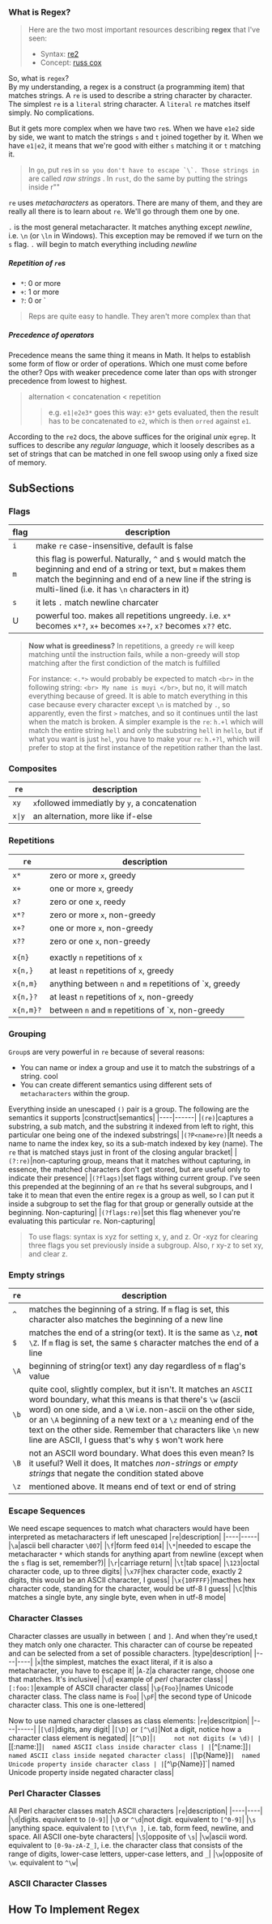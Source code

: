 ### What is Regex?

[comment]: <> (Todo: Look for two complex examples of regex in use and tear them apart)
> Here are the two most important resources describing **regex** that I've seen:  
> - Syntax: [re2](https://github.com/google/re2/wiki/Syntax)
> - Concept: [russ cox](https://swtch.com/~rsc/regexp/regexp1.html)

So, what is `regex`?  
By my understanding, a regex is a construct (a programming item) that matches strings. A `re` is used to describe a string character by character.
The simplest `re` is a `literal` string character. A `literal` `re` matches  itself simply. No complications.  

But it gets more complex when we have two `re`s. When we have `e1e2` side by side, we want to match the strings `s` and `t` joined together by it.
When we have `e1|e2`, it means that we're good with either `s` matching it or `t` matching it.  

> In `go`, put `re`s in `` so you don't have to escape `\`. Those strings in `` are called _raw strings_ . In `rust`, do the same by putting the strings inside r""

`re` uses _metacharacters_ as operators. There are many of them, and they are really all there is to learn about `re`. We'll go through them one by one.

`.` is the most general metacharacter. It matches anything except *newline*, i.e. `\n` (or `\ln` in Windows). This exception may be removed if we turn
 on the `s` flag. `.` will begin to match everything including *newline*
 
 
##### Repetition of `re`s
- `*`: 0 or more
- `+`: 1 or more
- `?`: 0 or `
> Reps are quite easy to handle. They aren't more complex than that

##### Precedence of operators
Precedence means the same thing it means in Math. It helps to establish some form of flow or order of operations. Which one must come before  
the other? Ops with weaker precedence come later than ops with stronger precedence from lowest to highest.
 > alternation < concatenation < repetition 
 >    > e.g. `e1|e2e3*` goes this way: `e3*` gets evaluated, then the result has to be concatenated to `e2`, which is then `orred` against `e1`.

According to the `re2` docs, the above suffices for the original *unix* `egrep`. It suffices to describe any *regular language*, which it loosely describes as a
set of strings that can be matched in one fell swoop using only a fixed size of memory.

## SubSections

### Flags
|flag |description|
|-----|------------|
|`i`|make `re` case-insensitive, default is false|
|`m`|this flag is powerful. Naturally, `^` and `$` would match the beginning and end of a string or text, but `m` makes them match the beginning and end of a new line if the string is multi-lined (i.e. it has `\n` characters in it)|
|`s`| it lets `.` match newline charcater|
|U|powerful too. makes all repetitions ungreedy. i.e. `x*` becomes `x*?`, `x+` becomes `x+?`, `x?` becomes `x??` etc.|

> **Now what is greediness?** In repetitions, a greedy `re` will keep matching until the instruction fails, while a non-greedy will stop matching after the first condiction of the match is fulfilled
>
> For instance: `<.*>` would probably be expected to match `<br>` in the following string: `<br> My name is muyi </br>`, but no, it will match everything because of greed.
> It is able to match everything in this case because every character except `\n` is matched by `.`, so apparently, even the first `>` matches, and so it continues until the last when the match is broken.
> A simpler example is the `re`: `h.+l` which will match the entire string `hell` and only the substring `hell` in `hello`, but if what you want is just
> `hel`, you have to make your `re`: `h.+?l`, which will prefer to stop at the first instance of the repetition rather than the last.


### Composites
|`re`|description|
|---|------|
|`xy`|`x`followed immediatly by  `y`, a concatenation|
|`x\|y`|an alternation, more like if-else|

### Repetitions
|`re`|description|
|------|------|
|`x*`|zero or more `x`, greedy|
|`x+`|one or more `x`, greedy|
|`x?`|zero or one `x`, reedy|
|`x*?`|zero or more `x`, non-greedy|
|`x+?`|one or more `x`, non-greedy|
|`x??`|zero or one `x`, non-greedy|
|||
|`x{n}`|exactly `n` repetitions of `x`|
|`x{n,}`|at least `n` repetitions of `x`, greedy|
|`x{n,m}`|anything between `n` and `m` repetitions of `x, greedy |
|`x{n,}?`|at least `n` repetitions of `x`, non-greedy|
|`x{n,m}?`|between `n` and `m` repetitions of `x, non-greedy|


### Grouping
`Group`s are very powerful in `re` because of several reasons:
- You can name or index a group and use it to match the substrings of a string. cool
- You can create different semantics using different sets of `metacharacters` within the group.

Everything inside an unescaped `()` pair is a group. The following are the semantics it supports
|construct|semantics|
|----|------|
|`(re)`|captures a substring, a sub match, and the substring it indexed from left to right, this particular one being one of the indexed substrings|
|`(?P<name>re)`|It needs a name to name the index key, so its a sub-match indexed by key (name). The `re` that is matched stays just in front of the closing angular bracket|
|`(?:re)`|non-capturing group, means that it  matches without capturing, in essence, the matched characters don't get stored, but are useful only to indicate their presence|
|`(?flags)`|set flags withing current group. I've seen this prepended at the beginning of an `re` that hs several subgroups, and I take it to mean that even the entire regex is a group as well, so I can put it inside a subgroup to set the flag for that group or generally outside at the beginning. Non-capturing|
|`(?flags:re)`|set this flag whenever you're evaluating this particular `re`. Non-capturing|

> To use flags: syntax is xyz for setting x, y, and z. Or -xyz for clearing three flags you set previously inside a subgroup. Also, r xy-z to set xy, and clear z.


### Empty strings
|`re`|description|
|-----|----|
|`^`| matches the beginning of a string. If `m` flag is set, this character also matches the beginning of a new line|
|`$`|matches the end of a string(or text). It is the same as `\z`, **not** `\Z`. If `m` flag is set, the same `$` character matches the end of a line|
|`\A`| beginning of string(or text) any day regardless of `m` flag's value|
|`\b`|quite cool, slightly complex, but it isn't. It matches an `ASCII` word boundary, what this means is that there's `\w` (ascii word) on one side, and a `\W` i.e. non-ascii on the other side, or an `\A` beginning of a new text or a `\z` meaning end of the text on the other side. Remember that characters like `\n` new line are ASCII, I guess that's why `$` won't work here|
|`\B`| not an ASCII word boundary. What does this even mean? Is it useful? Well it does, It matches _non-strings_ or *empty strings* that negate the condition stated above|
|`\z`| mentioned above. It means end of text or end of string|


### Escape Sequences
We need escape sequences to match what characters would have been interpreted as metacharacters if left unescaped
|`re`|description|
|----|-----|
|`\a`|ascii bell character `\007`|
|`\f`|form feed `014`|
|`\*`|needed to escape the metacharacter `*` which stands for anything apart from newline (except when the `s` flag is set, remember?)|
|`\r`|carriage return|
|`\t`|tab space|
|`\123`|octal character code, up to three digits|
|`\x7F`|hex character code, exactly 2 digits, this would be an ASCII character, I guess|
|`\x{10FFFF}`|macthes hex character code, standing for the character, would be utf-8 I guess|
|`\C`|this matches a single byte, any single byte, even when in utf-8 mode|


### Character Classes
Character classes are usually in between `[` and `]`. And when they're used,t they match only one character. This character can of course be repeated and can be selected from a set of possible characters.
|type|description|
|----|----|
|`x`|the simplest, matches the exact literal, if it is also a metacharacter, you have to escape it|
|`A-Z`|a character range, choose one that matches. It's inclusive|
|`\d`| example of *perl* character class|
|`[:foo:]`|example of ASCII character class|
|`\p{Foo}`|names Unicode character class. The class name is `Foo`|
|`\pF`| the second type of Unicode character class. This one is one-lettered|

Now to use named character classes as class elements:
|`re`|descritpion|
|----|-----|
|`[\d]`|digits, any digit|
|`[\D]` or `[^\d]`|Not a digit, notice how a character class element is negated|
|`[^\D]`|`| 	not not digits (≡ \d)|
|`[[:name:]]`| 	named ASCII class inside character class |
|`[^[:name:]]`| 	named ASCII class inside negated character class|
|`[\p{Name}]`| 	named Unicode property inside character class |
|`[^\p{Name}]`| 	named Unicode property inside negated character class|


### Perl Character Classes
All Perl character classes match ASCII characters
|`re`|description|
|----|----|
|`\d`|digits. equivalent to `[0-9]`|
|`\D` or `^\d`|not digit. equivalent to `[^0-9]`|
|`\s` |anything space. equivalent to `[\t\f\n ]`, i.e. tab, form feed, newline, and space. All ASCII one-byte characters|
|`\S`|opposite of `\s`|
|`\w`|ascii word. equivalent to `[0-9a-zA-Z_]`, i.e. the character class that consists of the range of digits, lower-case letters, upper-case letters, and `_`|
|`\w`|opposite of `\w`. equivalent to `^\w`|


### ASCII Character Classes



## How To Implement **Regex**
[comment]: <> (I'm reading about Finite state automata so I can understand this more deeply)



